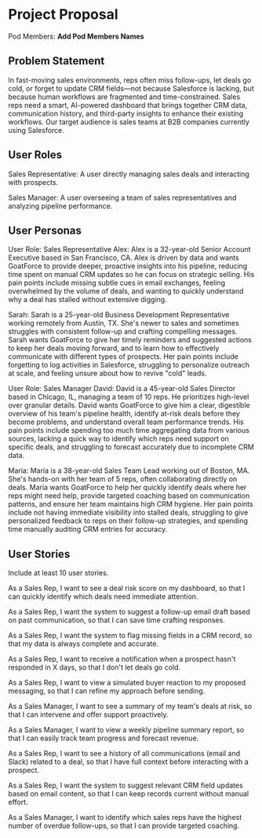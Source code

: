 # Project Proposal

Pod Members: **Add Pod Members Names**

## Problem Statement

In fast-moving sales environments, reps often miss follow-ups, let deals go cold, or forget to update CRM fields—not because Salesforce is lacking, but because human workflows are fragmented and time-constrained. Sales reps need a smart, AI-powered dashboard that brings together CRM data, communication history, and third-party insights to enhance their existing workflows. Our target audience is sales teams at B2B companies currently using Salesforce.

## User Roles

Sales Representative: A user directly managing sales deals and interacting with prospects.

Sales Manager: A user overseeing a team of sales representatives and analyzing pipeline performance.

## User Personas

User Role: Sales Representative
Alex: Alex is a 32-year-old Senior Account Executive based in San Francisco, CA. Alex is driven by data and wants GoatForce to provide deeper, proactive insights into his pipeline, reducing time spent on manual CRM updates so he can focus on strategic selling. His pain points include missing subtle cues in email exchanges, feeling overwhelmed by the volume of deals, and wanting to quickly understand why a deal has stalled without extensive digging.

Sarah: Sarah is a 25-year-old Business Development Representative working remotely from Austin, TX. She's newer to sales and sometimes struggles with consistent follow-up and crafting compelling messages. Sarah wants GoatForce to give her timely reminders and suggested actions to keep her deals moving forward, and to learn how to effectively communicate with different types of prospects. Her pain points include forgetting to log activities in Salesforce, struggling to personalize outreach at scale, and feeling unsure about how to revive "cold" leads.

User Role: Sales Manager
David: David is a 45-year-old Sales Director based in Chicago, IL, managing a team of 10 reps. He prioritizes high-level over granular details. David wants GoatForce to give him a clear, digestible overview of his team's pipeline health, identify at-risk deals before they become problems, and understand overall team performance trends. His pain points include spending too much time aggregating data from various sources, lacking a quick way to identify which reps need support on specific deals, and struggling to forecast accurately due to incomplete CRM data.

Maria: Maria is a 38-year-old Sales Team Lead working out of Boston, MA. She's hands-on with her team of 5 reps, often collaborating directly on deals. Maria wants GoatForce to help her quickly identify deals where her reps might need help, provide targeted coaching based on communication patterns, and ensure her team maintains high CRM hygiene. Her pain points include not having immediate visibility into stalled deals, struggling to give personalized feedback to reps on their follow-up strategies, and spending time manually auditing CRM entries for accuracy.

## User Stories

Include at least 10 user stories.

As a Sales Rep, I want to see a deal risk score on my dashboard, so that I can quickly identify which deals need immediate attention.

As a Sales Rep, I want the system to suggest a follow-up email draft based on past communication, so that I can save time crafting responses.

As a Sales Rep, I want the system to flag missing fields in a CRM record, so that my data is always complete and accurate.

As a Sales Rep, I want to receive a notification when a prospect hasn't responded in X days, so that I don't let deals go cold.

As a Sales Rep, I want to view a simulated buyer reaction to my proposed messaging, so that I can refine my approach before sending.

As a Sales Manager, I want to see a summary of my team's deals at risk, so that I can intervene and offer support proactively.

As a Sales Manager, I want to view a weekly pipeline summary report, so that I can easily track team progress and forecast revenue.

As a Sales Rep, I want to see a history of all communications (email and Slack) related to a deal, so that I have full context before interacting with a prospect.

As a Sales Rep, I want the system to suggest relevant CRM field updates based on email content, so that I can keep records current without manual effort.

As a Sales Manager, I want to identify which sales reps have the highest number of overdue follow-ups, so that I can provide targeted coaching.
